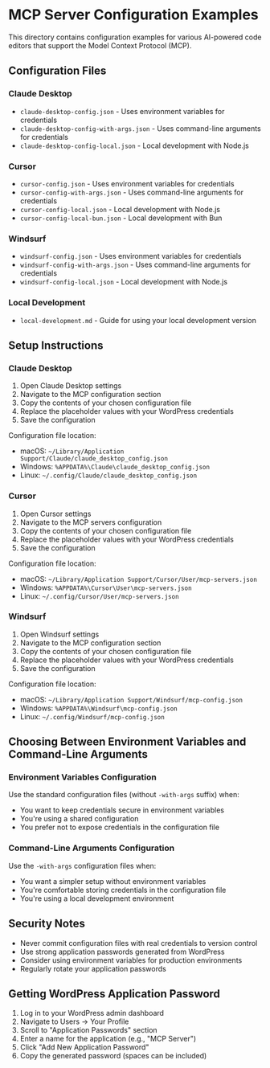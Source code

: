 # MCP Server Configuration Examples

This directory contains configuration examples for various AI-powered code editors that support the Model Context Protocol (MCP).

## Configuration Files

### Claude Desktop
- `claude-desktop-config.json` - Uses environment variables for credentials
- `claude-desktop-config-with-args.json` - Uses command-line arguments for credentials
- `claude-desktop-config-local.json` - Local development with Node.js

### Cursor
- `cursor-config.json` - Uses environment variables for credentials
- `cursor-config-with-args.json` - Uses command-line arguments for credentials
- `cursor-config-local.json` - Local development with Node.js
- `cursor-config-local-bun.json` - Local development with Bun

### Windsurf
- `windsurf-config.json` - Uses environment variables for credentials
- `windsurf-config-with-args.json` - Uses command-line arguments for credentials
- `windsurf-config-local.json` - Local development with Node.js

### Local Development
- `local-development.md` - Guide for using your local development version

## Setup Instructions

### Claude Desktop

1. Open Claude Desktop settings
2. Navigate to the MCP configuration section
3. Copy the contents of your chosen configuration file
4. Replace the placeholder values with your WordPress credentials
5. Save the configuration

Configuration file location:
- macOS: `~/Library/Application Support/Claude/claude_desktop_config.json`
- Windows: `%APPDATA%\Claude\claude_desktop_config.json`
- Linux: `~/.config/Claude/claude_desktop_config.json`

### Cursor

1. Open Cursor settings
2. Navigate to the MCP servers configuration
3. Copy the contents of your chosen configuration file
4. Replace the placeholder values with your WordPress credentials
5. Save the configuration

Configuration file location:
- macOS: `~/Library/Application Support/Cursor/User/mcp-servers.json`
- Windows: `%APPDATA%\Cursor\User\mcp-servers.json`
- Linux: `~/.config/Cursor/User/mcp-servers.json`

### Windsurf

1. Open Windsurf settings
2. Navigate to the MCP configuration section
3. Copy the contents of your chosen configuration file
4. Replace the placeholder values with your WordPress credentials
5. Save the configuration

Configuration file location:
- macOS: `~/Library/Application Support/Windsurf/mcp-config.json`
- Windows: `%APPDATA%\Windsurf\mcp-config.json`
- Linux: `~/.config/Windsurf/mcp-config.json`

## Choosing Between Environment Variables and Command-Line Arguments

### Environment Variables Configuration
Use the standard configuration files (without `-with-args` suffix) when:
- You want to keep credentials secure in environment variables
- You're using a shared configuration
- You prefer not to expose credentials in the configuration file

### Command-Line Arguments Configuration
Use the `-with-args` configuration files when:
- You want a simpler setup without environment variables
- You're comfortable storing credentials in the configuration file
- You're using a local development environment

## Security Notes

- Never commit configuration files with real credentials to version control
- Use strong application passwords generated from WordPress
- Consider using environment variables for production environments
- Regularly rotate your application passwords

## Getting WordPress Application Password

1. Log in to your WordPress admin dashboard
2. Navigate to Users → Your Profile
3. Scroll to "Application Passwords" section
4. Enter a name for the application (e.g., "MCP Server")
5. Click "Add New Application Password"
6. Copy the generated password (spaces can be included)
